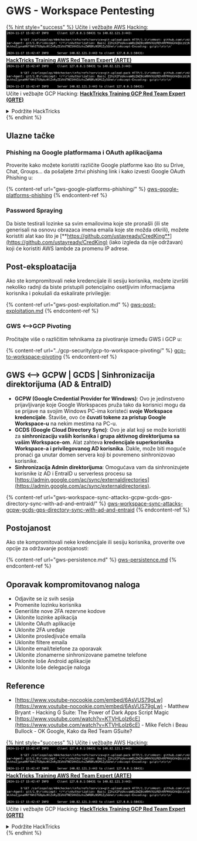 # GWS - Workspace Pentesting

{% hint style="success" %}
Učite i vežbajte AWS Hacking:<img src="../../.gitbook/assets/image (1).png" alt="" data-size="line">[**HackTricks Training AWS Red Team Expert (ARTE)**](https://training.hacktricks.xyz/courses/arte)<img src="../../.gitbook/assets/image (1).png" alt="" data-size="line">\
Učite i vežbajte GCP Hacking: <img src="../../.gitbook/assets/image (2).png" alt="" data-size="line">[**HackTricks Training GCP Red Team Expert (GRTE)**<img src="../../.gitbook/assets/image (2).png" alt="" data-size="line">](https://training.hacktricks.xyz/courses/grte)

<details>

<summary>Podržite HackTricks</summary>

* Proverite [**planove pretplate**](https://github.com/sponsors/carlospolop)!
* **Pridružite se** 💬 [**Discord grupi**](https://discord.gg/hRep4RUj7f) ili [**telegram grupi**](https://t.me/peass) ili **pratite** nas na **Twitteru** 🐦 [**@hacktricks\_live**](https://twitter.com/hacktricks\_live)**.**
* **Podelite hakerske trikove slanjem PR-ova na** [**HackTricks**](https://github.com/carlospolop/hacktricks) i [**HackTricks Cloud**](https://github.com/carlospolop/hacktricks-cloud) github repozitorijume.

</details>
{% endhint %}

## Ulazne tačke

### Phishing na Google platformama i OAuth aplikacijama

Proverite kako možete koristiti različite Google platforme kao što su Drive, Chat, Groups... da pošaljete žrtvi phishing link i kako izvesti Google OAuth Phishing u:

{% content-ref url="gws-google-platforms-phishing/" %}
[gws-google-platforms-phishing](gws-google-platforms-phishing/)
{% endcontent-ref %}

### Password Spraying

Da biste testirali lozinke sa svim emailovima koje ste pronašli (ili ste generisali na osnovu obrazaca imena emaila koje ste možda otkrili), možete koristiti alat kao što je [**https://github.com/ustayready/CredKing**](https://github.com/ustayready/CredKing) (iako izgleda da nije održavan) koji će koristiti AWS lambde za promenu IP adrese.

## Post-eksploatacija

Ako ste kompromitovali neke kredencijale ili sesiju korisnika, možete izvršiti nekoliko radnji da biste pristupili potencijalno osetljivim informacijama korisnika i pokušali da eskalirate privilegije:

{% content-ref url="gws-post-exploitation.md" %}
[gws-post-exploitation.md](gws-post-exploitation.md)
{% endcontent-ref %}

### GWS <-->GCP Pivoting

Pročitajte više o različitim tehnikama za pivotiranje između GWS i GCP u:

{% content-ref url="../gcp-security/gcp-to-workspace-pivoting/" %}
[gcp-to-workspace-pivoting](../gcp-security/gcp-to-workspace-pivoting/)
{% endcontent-ref %}

## GWS <--> GCPW | GCDS | Sinhronizacija direktorijuma (AD & EntraID)

* **GCPW (Google Credential Provider for Windows)**: Ovo je jedinstveno prijavljivanje koje Google Workspaces pruža tako da korisnici mogu da se prijave na svojim Windows PC-ima koristeći **svoje Workspace kredencijale**. Štaviše, ovo će **čuvati tokene za pristup Google Workspace-u** na nekim mestima na PC-u.
* **GCDS (Google Cloud Directory Sync)**: Ovo je alat koji se može koristiti za **sinhronizaciju vaših korisnika i grupa aktivnog direktorijuma sa vašim Workspace-om**. Alat zahteva **kredencijale superkorisnika Workspace-a i privilegovanog AD korisnika**. Dakle, može biti moguće pronaći ga unutar domen servera koji bi povremeno sinhronizovao korisnike.
* **Sinhronizacija Admin direktorijuma**: Omogućava vam da sinhronizujete korisnike iz AD i EntraID u serverless procesu sa [https://admin.google.com/ac/sync/externaldirectories](https://admin.google.com/ac/sync/externaldirectories).

{% content-ref url="gws-workspace-sync-attacks-gcpw-gcds-gps-directory-sync-with-ad-and-entraid/" %}
[gws-workspace-sync-attacks-gcpw-gcds-gps-directory-sync-with-ad-and-entraid](gws-workspace-sync-attacks-gcpw-gcds-gps-directory-sync-with-ad-and-entraid/)
{% endcontent-ref %}

## Postojanost

Ako ste kompromitovali neke kredencijale ili sesiju korisnika, proverite ove opcije za održavanje postojanosti:

{% content-ref url="gws-persistence.md" %}
[gws-persistence.md](gws-persistence.md)
{% endcontent-ref %}

## Oporavak kompromitovanog naloga

* Odjavite se iz svih sesija
* Promenite lozinku korisnika
* Generišite nove 2FA rezervne kodove
* Uklonite lozinke aplikacija
* Uklonite OAuth aplikacije
* Uklonite 2FA uređaje
* Uklonite prosledjivače emaila
* Uklonite filtere emaila
* Uklonite email/telefone za oporavak
* Uklonite zlonamerne sinhronizovane pametne telefone
* Uklonite loše Android aplikacije
* Uklonite loše delegacije naloga

## Reference

* [https://www.youtube-nocookie.com/embed/6AsVUS79gLw](https://www.youtube-nocookie.com/embed/6AsVUS79gLw) - Matthew Bryant - Hacking G Suite: The Power of Dark Apps Script Magic
* [https://www.youtube.com/watch?v=KTVHLolz6cE](https://www.youtube.com/watch?v=KTVHLolz6cE) - Mike Felch i Beau Bullock - OK Google, Kako da Red Team GSuite?

{% hint style="success" %}
Učite i vežbajte AWS Hacking:<img src="../../.gitbook/assets/image (1).png" alt="" data-size="line">[**HackTricks Training AWS Red Team Expert (ARTE)**](https://training.hacktricks.xyz/courses/arte)<img src="../../.gitbook/assets/image (1).png" alt="" data-size="line">\
Učite i vežbajte GCP Hacking: <img src="../../.gitbook/assets/image (2).png" alt="" data-size="line">[**HackTricks Training GCP Red Team Expert (GRTE)**<img src="../../.gitbook/assets/image (2).png" alt="" data-size="line">](https://training.hacktricks.xyz/courses/grte)

<details>

<summary>Podržite HackTricks</summary>

* Proverite [**planove pretplate**](https://github.com/sponsors/carlospolop)!
* **Pridružite se** 💬 [**Discord grupi**](https://discord.gg/hRep4RUj7f) ili [**telegram grupi**](https://t.me/peass) ili **pratite** nas na **Twitteru** 🐦 [**@hacktricks\_live**](https://twitter.com/hacktricks\_live)**.**
* **Podelite hakerske trikove slanjem PR-ova na** [**HackTricks**](https://github.com/carlospolop/hacktricks) i [**HackTricks Cloud**](https://github.com/carlospolop/hacktricks-cloud) github repozitorijume.

</details>
{% endhint %}
